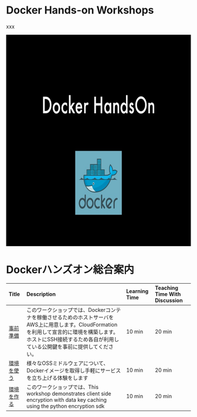 # Docker Hands-on Workshops

xxx

<a><img src="images/handson.jpg" width="768" height="576"></a>

# Dockerハンズオン総合案内

| Title | Description | Learning Time | Teaching Time With Discussion | 
| :------- | :---------- | :-- | :-- |
| [事前準備](/001-Preparation)  | このワークショップでは、Dockerコンテナを稼働させるためのホストサーバをAWS上に用意します。CloudFormationを利用して宣言的に環境を構築します。ホストにSSH接続するため各自が利用している公開鍵を事前に提供してください。 | 10 min | 20 min |
| [環境を使う](/002-UseImage)  | 様々なOSSミドルウェアについて、Dockerイメージを取得し手軽にサービスを立ち上げる体験をします | 10 min | 20 min |
| [環境を作る](/003-CreateImage)  | このワークショップでは、This workshop demonstrates client side encryption with data key caching using the python encryption sdk | 10 min | 20 min |